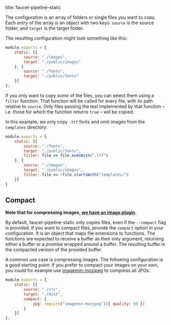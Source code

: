 title: faucet-pipeline-static

The configuration is an array of folders or single files you want to copy. Each
entry of the array is an object with two keys: `source` is the source folder,
and `target` is the target folder.

The resulting configuration might look something like this:

```js
module.exports = {
    static: [{
        source: "./images",
        target: "./public/images"
    }, {
        source: "./fonts",
        target: "./public/fonts"
    }]
};
```

If you only want to copy _some_ of the files, you can select them using a
`filter` function. That function will be called for every file, with its path
relative to `source`. Only files passing the test implemented by that function –
i.e. those for which the function returns `true` – will be copied.

In this example, we only copy `.ttf` fonts and omit images from the `templates`
directory:

```js
module.exports = {
    static: [{
        source: "./fonts",
        target: "./public/fonts",
        filter: file => file.endsWith(".ttf")
    }, {
        source: "./images",
        target: "./public/images",
        filter: file => !file.startsWith("templates/")
    }]
}
```

## Compact

**Note that for compressing images, [we have an image plugin](/images).**

By default, faucet-pipeline-static only copies files, even if the `--compact`
flag is provided. If you want to compact files, provide the `compact` option in
your configuration. It is an object that maps file extensions to functions. The
functions are expected to receive a buffer as their only argument, returning
either a buffer or a promise wrapped around a buffer. The resulting buffer is
the compacted version of the provided buffer.

A common use case is compressing images. The following configuration is a good
starting point:
If you prefer to compact your images on your own, you could for example use
[imagemin-mozjpeg](https://github.com/imagemin/imagemin-mozjpeg) to compress all
JPGs:

```js
module.exports = {
	static: [{
		source: "./src",
		target: "./dist",
		compact: {
			jpg: require("imagemin-mozjpeg")({ quality: 80 })
		}
    }]
};
```

